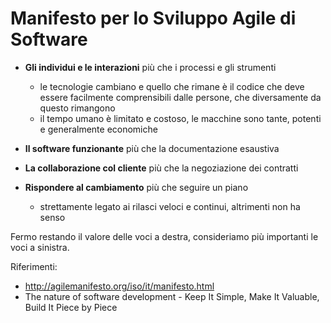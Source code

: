 # Manifesto per lo Sviluppo Agile di Software

* **Gli individui e le interazioni** più che i processi e gli strumenti
    - le tecnologie cambiano e quello che rimane è il codice che deve essere facilmente comprensibili dalle persone, che diversamente da questo rimangono
    - il tempo umano è limitato e costoso, le macchine sono tante, potenti e generalmente economiche

* **Il software funzionante** più che la documentazione esaustiva

* **La collaborazione col cliente** più che la negoziazione dei contratti

* **Rispondere al cambiamento** più che seguire un piano
    - strettamente legato ai rilasci veloci e continui, altrimenti non ha senso

Fermo restando il valore delle voci a destra, consideriamo più importanti le voci a sinistra.

Riferimenti:
* http://agilemanifesto.org/iso/it/manifesto.html
* The nature of software development - Keep It Simple, Make It Valuable, Build It Piece by Piece
